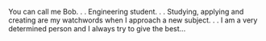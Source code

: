 You can call me Bob. . . 
Engineering student. . .
Studying, applying and creating are my watchwords when I approach a new subject. . .
I am a very determined person and I always try to give the best...
